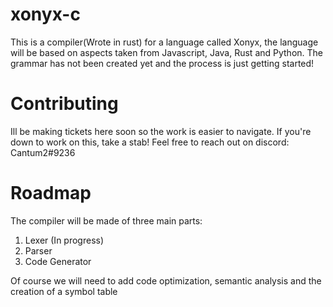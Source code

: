 # xonyx-c
This is a compiler(Wrote in rust) for a language called Xonyx, the language will be based on aspects taken from Javascript, Java, Rust and Python. The grammar has not been created yet and the process is just getting started!

# Contributing
Ill be making tickets here soon so the work is easier to navigate. If you're down to work on this, take a stab! Feel free to reach out on discord: Cantum2#9236 

# Roadmap
The compiler will be made of three main parts:
1. Lexer (In progress)
2. Parser
3. Code Generator

Of course we will need to add code optimization, semantic analysis and the creation of a symbol table
